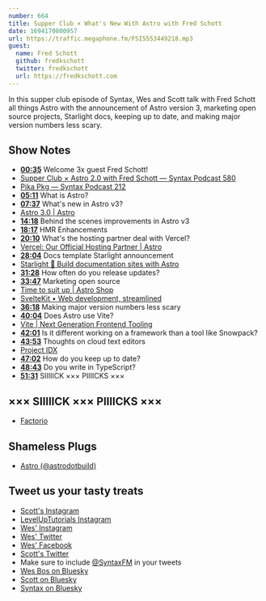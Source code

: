 ```yaml
---
number: 664
title: Supper Club × What's New With Astro with Fred Schott
date: 1694170800957
url: https://traffic.megaphone.fm/FSI5553449218.mp3
guest: 
  name: Fred Schott
  github: fredkschott
  twitter: fredkschott
  url: https://fredkschott.com
---
```


In this supper club episode of Syntax, Wes and Scott talk with Fred Schott all things Astro with the announcement of Astro version 3, marketing open source projects, Starlight docs, keeping up to date, and making major version numbers less scary.

## Show Notes

* **[00:35](#t=00:35)** Welcome 3x guest Fred Schott!
* [Supper Club × Astro 2.0 with Fred Schott — Syntax Podcast 580](https://syntax.fm/show/580/supper-club-astro-2-0-with-fred-schott)
* [Pika Pkg — Syntax Podcast 212](https://syntax.fm/show/212/pika-pkg)
* **[05:11](#t=05:11)** What is Astro?
* **[07:37](#t=07:37)** What's new in Astro v3?
* [Astro 3.0 | Astro](https://astro.build/blog/astro-3/)
* **[14:18](#t=14:18)** Behind the scenes improvements in Astro v3
* **[18:17](#t=18:17)** HMR Enhancements
* **[20:10](#t=20:10)** What's the hosting partner deal with Vercel?
* [Vercel: Our Official Hosting Partner | Astro](https://astro.build/blog/vercel-official-hosting-partner/)
* **[28:04](#t=28:04)** Docs template Starlight announcement
* [Starlight 🌟 Build documentation sites with Astro](https://starlight.astro.build/)
* **[31:28](#t=31:28)** How often do you release updates?
* **[33:47](#t=33:47)** Marketing open source
* [Time to suit up | Astro Shop](https://shop.astro.build/)
* [SvelteKit • Web development, streamlined](https://kit.svelte.dev/)
* **[36:18](#t=36:18)** Making major version numbers less scary
* **[40:04](#t=40:04)** Does Astro use Vite?
* [Vite | Next Generation Frontend Tooling](https://vitejs.dev/)
* **[42:01](#t=42:01)** Is it different working on a framework than a tool like Snowpack?
* **[43:53](#t=43:53)** Thoughts on cloud text editors
* [Project IDX](https://idx.dev/)
* **[47:02](#t=47:02)** How do you keep up to date?
* **[48:43](#t=48:43)** Do you write in TypeScript?
* **[51:31](#t=51:31)** SIIIIICK ××× PIIIICKS ×××

## ××× SIIIIICK ××× PIIIICKS ×××

* [Factorio](https://www.factorio.com/)

## Shameless Plugs

* [Astro (@astrodotbuild)](https://twitter.com/astrodotbuild)

## Tweet us your tasty treats

* [Scott's Instagram](https://www.instagram.com/stolinski/)
* [LevelUpTutorials Instagram](https://www.instagram.com/LevelUpTutorials/)
* [Wes' Instagram](https://www.instagram.com/wesbos/)
* [Wes' Twitter](https://twitter.com/wesbos)
* [Wes' Facebook](https://www.facebook.com/wesbos.developer)
* [Scott's Twitter](https://twitter.com/stolinski)
* Make sure to include [@SyntaxFM](https://twitter.com/SyntaxFM) in your tweets
* [Wes Bos on Bluesky](https://bsky.app/profile/wesbos.com)
* [Scott on Bluesky](https://bsky.app/profile/tolin.ski)
* [Syntax on Bluesky](https://bsky.app/profile/syntax.fm)
